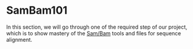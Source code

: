 # SamBam101

In this section, we will go through one of the required step of our
project, which is to show mastery of the
[Sam/Bam](https://samtools.github.io/hts-specs/SAMv1.pdf) tools and
files for sequence alignment.
